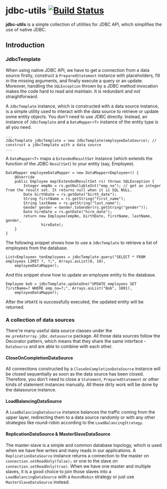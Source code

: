 jdbc-utils [![Build Status](https://travis-ci.org/predatorray/jdbc-utils.png?branch=master)](https://travis-ci.org/predatorray/jdbc-utils)
==========

**jdbc-utils** is a simple collection of utilities for JDBC API, which simplifies the use of native JDBC.

## Introduction

### JdbcTemplate

When using native JDBC API, we have to get a connection from a data source firstly, construct a `PreparedStatement` instance with placeholders, fill in the missing arguments, and finally execute a query or an update. Moreover, handling the `SQLException` thrown by a JDBC method invocation makes the code hard to read and maintain. It is redundant and not straightforward.

A `JdbcTemplate` instance, which is constructed with a data source instance, is a simple utility used to interact with the data source to retrieve or update some entity objects. You don't need to use JDBC directly. Instead, an instance of `JdbcTemplate` and a `DataMapper<T>` instance of the entity type is all you need.

```
...
JdbcTemplate jdbcTemplate = new JdbcTemplate(employeeDataSource); // construct a jdbcTemplate with a data source
...
```

A `DataMapper<T>` maps a `ExtendedResultSet` instance (which extends the function of the JDBC `ResultSet`) to your entity (say, Employee).

```
DataMapper employeeDataMapper = new DataMapper<Employee>() {
    @Override
    public Employee map(ExtendedResultSet rs) throws SQLException {
        Integer empNo = rs.getNullableInt("emp_no"); // get an integer from the result set. It returns null when it is SQL NULL.
        Date birthDate = rs.getDate("birth_date");
        String firstName = rs.getString("first_name");
        String lastName = rs.getString("last_name");
        Gender gender = Gender.toGender(rs.getString("gender"));
        Date hireDate = rs.getDate("hire_date");
        return new Employee(empNo, birthDate, firstName, lastName, gender,
                hireDate);
    }
}
```

The following snippet shows how to use a `JdbcTemplate` to retrieve a list of employees from the database.

```
List<Employee> tenEmployees = jdbcTemplate.query("SELECT * FROM employees LIMIT ?, ?;", Arrays.asList(0, 10),
    employeeDataMapper);
```

And this snippet show how to update an employee entity to the database.

```
Employee bob = jdbcTemplate.updateOne("UPDATE employees SET firstName=? WHERE emp_no=?;", Arrays.asList("Bob", 1001),
    employeeDataMapper);
```

After the `UPDATE` is successfully executed, the updated entity will be returned.

### A collection of data sources

There're many useful data source classes under the `me.predatorray.jdbc.datasource` package. All those data sources follow the Decorator pattern, which means that they share the same interface - `DataSource` and are able to combine with each other.

#### CloseOnCompletionDataSource

All connections constructed by a `CloseOnCompletionDataSource` instance will be closed sequentially as soon as the data source has been closed. Therefore, you don't need to close a `Statement`, `PreparedStatement` or other kinds of statement instances manually. All these dirty work will be done by the datasource instance.

#### LoadBalancingDataSource

A `LoadBalancingDataSource` instance balances the traffic coming from the upper layer, redirecting them to a data source randomly or with any other strategies like round-robin according to the `LoadBalancingStrategy`.

#### ReplicationDataSource & MasterSlaveDataSource

The master-slave is a simple and common database topology, which is used when we have few writes and many reads in our applications. A `ReplicationDataSource` instance returns a connection to the master on `connection.setReadOnly(false);` or one to the slave on `connection.setReadOnly(true)`. When we have one master and multiple slaves, it is a good choice to join those slaves into a `LoadBalancingDataSource` with a `RoundRobin` strategy or just use `MasterSlaveDataSource` instead.
